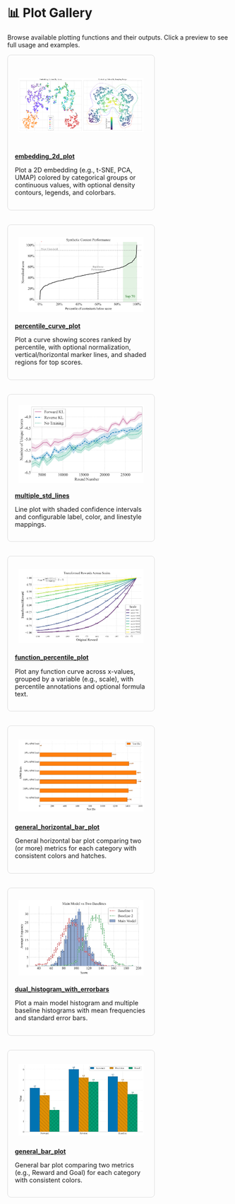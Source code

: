 # 📊 Plot Gallery

Browse available plotting functions and their outputs. Click a preview to see full usage and examples.

<div style="display: flex; flex-wrap: wrap; gap: 2rem; justify-content: flex-start;">
<div style="flex: 1 1 300px; max-width: 300px; border: 1px solid #ddd; padding: 1rem; border-radius: 0.5rem;">
  <div style="height: 180px; display: flex; align-items: center; justify-content: center; overflow: hidden; padding: 0.5rem;">
    <a href="collection/embedding_2d_plot.html">
      <img src="../_static/images/plots/embedding_2d_plot.png" alt="embedding_2d_plot" style="max-height: 100%; max-width: 100%;">
    </a>
  </div>
  <h4 style="margin: 0.5rem 0;"><a href="collection/embedding_2d_plot.html">embedding_2d_plot</a></h4>
  <p style="font-size: 0.9rem;">Plot a 2D embedding (e.g., t-SNE, PCA, UMAP) colored by categorical groups or continuous values, with optional density contours, legends, and colorbars.</p>
</div>

<div style="flex: 1 1 300px; max-width: 300px; border: 1px solid #ddd; padding: 1rem; border-radius: 0.5rem;">
  <div style="height: 180px; display: flex; align-items: center; justify-content: center; overflow: hidden; padding: 0.5rem;">
    <a href="collection/percentile_curve_plot.html">
      <img src="../_static/images/plots/percentile_curve_plot.png" alt="percentile_curve_plot" style="max-height: 100%; max-width: 100%;">
    </a>
  </div>
  <h4 style="margin: 0.5rem 0;"><a href="collection/percentile_curve_plot.html">percentile_curve_plot</a></h4>
  <p style="font-size: 0.9rem;">Plot a curve showing scores ranked by percentile, with optional normalization, vertical/horizontal marker lines, and shaded regions for top scores.</p>
</div>

<div style="flex: 1 1 300px; max-width: 300px; border: 1px solid #ddd; padding: 1rem; border-radius: 0.5rem;">
  <div style="height: 180px; display: flex; align-items: center; justify-content: center; overflow: hidden; padding: 0.5rem;">
    <a href="collection/multiple_std_lines.html">
      <img src="../_static/images/plots/multiple_std_lines.png" alt="multiple_std_lines" style="max-height: 100%; max-width: 100%;">
    </a>
  </div>
  <h4 style="margin: 0.5rem 0;"><a href="collection/multiple_std_lines.html">multiple_std_lines</a></h4>
  <p style="font-size: 0.9rem;">Line plot with shaded confidence intervals and configurable label, color, and linestyle mappings.</p>
</div>

<div style="flex: 1 1 300px; max-width: 300px; border: 1px solid #ddd; padding: 1rem; border-radius: 0.5rem;">
  <div style="height: 180px; display: flex; align-items: center; justify-content: center; overflow: hidden; padding: 0.5rem;">
    <a href="collection/function_percentile_plot.html">
      <img src="../_static/images/plots/function_percentile_plot.png" alt="function_percentile_plot" style="max-height: 100%; max-width: 100%;">
    </a>
  </div>
  <h4 style="margin: 0.5rem 0;"><a href="collection/function_percentile_plot.html">function_percentile_plot</a></h4>
  <p style="font-size: 0.9rem;">Plot any function curve across x-values, grouped by a variable (e.g., scale), with percentile annotations and optional formula text.</p>
</div>

<div style="flex: 1 1 300px; max-width: 300px; border: 1px solid #ddd; padding: 1rem; border-radius: 0.5rem;">
  <div style="height: 180px; display: flex; align-items: center; justify-content: center; overflow: hidden; padding: 0.5rem;">
    <a href="collection/general_horizontal_bar_plot.html">
      <img src="../_static/images/plots/general_barh_plot.png" alt="general_horizontal_bar_plot" style="max-height: 100%; max-width: 100%;">
    </a>
  </div>
  <h4 style="margin: 0.5rem 0;"><a href="collection/general_horizontal_bar_plot.html">general_horizontal_bar_plot</a></h4>
  <p style="font-size: 0.9rem;">General horizontal bar plot comparing two (or more) metrics for each category with consistent colors and hatches.</p>
</div>

<div style="flex: 1 1 300px; max-width: 300px; border: 1px solid #ddd; padding: 1rem; border-radius: 0.5rem;">
  <div style="height: 180px; display: flex; align-items: center; justify-content: center; overflow: hidden; padding: 0.5rem;">
    <a href="collection/dual_histogram_with_errorbars.html">
      <img src="../_static/images/plots/dual_histogram_with_errorbars.png" alt="dual_histogram_with_errorbars" style="max-height: 100%; max-width: 100%;">
    </a>
  </div>
  <h4 style="margin: 0.5rem 0;"><a href="collection/dual_histogram_with_errorbars.html">dual_histogram_with_errorbars</a></h4>
  <p style="font-size: 0.9rem;">Plot a main model histogram and multiple baseline histograms with mean frequencies and standard error bars.</p>
</div>

<div style="flex: 1 1 300px; max-width: 300px; border: 1px solid #ddd; padding: 1rem; border-radius: 0.5rem;">
  <div style="height: 180px; display: flex; align-items: center; justify-content: center; overflow: hidden; padding: 0.5rem;">
    <a href="collection/general_bar_plot.html">
      <img src="../_static/images/plots/general_bar_plot.png" alt="general_bar_plot" style="max-height: 100%; max-width: 100%;">
    </a>
  </div>
  <h4 style="margin: 0.5rem 0;"><a href="collection/general_bar_plot.html">general_bar_plot</a></h4>
  <p style="font-size: 0.9rem;">General bar plot comparing two metrics (e.g., Reward and Goal) for each category with consistent colors.</p>
</div>

</div>
